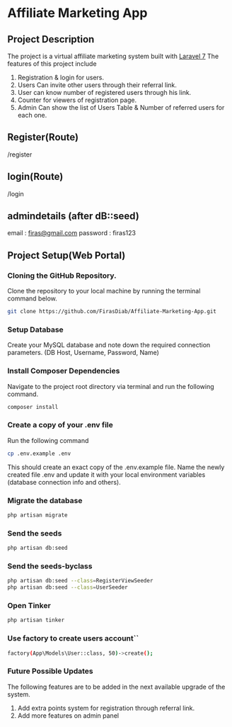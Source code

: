 # Affiliate Marketing App


## Project Description

The project is a virtual affiliate marketing system built with [Laravel 7](https://laravel.com) The features of this project include

1. Registration & login for users.
2. Users Can invite other users through their referral link.
3. User can know number of registered users through his link.
4. Counter for viewers of registration page.
5. Admin Can show the list of Users Table & Number of referred users for each one.

## Register(Route)

/register

## login(Route)

/login

## admindetails (after dB::seed)

email : firas@gmail.com
password : firas123


## Project Setup(Web Portal)

### Cloning the GitHub Repository.

Clone the repository to your local machine by running the terminal command below.

```bash
git clone https://github.com/FirasDiab/Affiliate-Marketing-App.git
```

### Setup Database

Create your MySQL database and note down the required connection parameters. (DB Host, Username, Password, Name)

### Install Composer Dependencies

Navigate to the project root directory via terminal and run the following command.

```bash
composer install
```

### Create a copy of your .env file

Run the following command

```bash
cp .env.example .env
```

This should create an exact copy of the .env.example file. Name the newly created file .env and update it with your local environment variables (database connection info and others).

### Migrate the database

```bash
php artisan migrate
```

### Send the seeds

```bash
php artisan db:seed
```

### Send the seeds-byclass

```bash
php artisan db:seed --class=RegisterViewSeeder
php artisan db:seed --class=UserSeeder

```
### Open Tinker

```bash
php artisan tinker

```

### Use factory to create users account``

```bash
factory(App\Models\User::class, 50)->create();

```

### Future Possible Updates

The following features are to be added in the next available upgrade of the system.

1. Add extra points system for registration through referral link.
2. Add more features on admin panel
